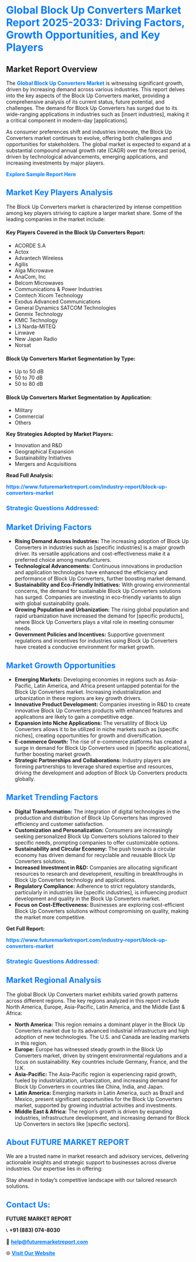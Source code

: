 <h1 style="color: #007BFF;">Global Block Up Converters Market Report 2025-2033: Driving Factors, Growth Opportunities, and Key Players</h1>

<section id="overview">
<h2>Market Report Overview</h2>
<p>The <a href="https://www.futuremarketreport.com/industry-report/block-up-converters-market" style="color: #007BFF; text-decoration: none;"><strong>Global Block Up Converters Market</strong></a> is witnessing significant growth, driven by increasing demand across various industries. This report delves into the key aspects of the Block Up Converters market, providing a comprehensive analysis of its current status, future potential, and challenges. The demand for Block Up Converters has surged due to its wide-ranging applications in industries such as [insert industries], making it a critical component in modern-day [applications].</p>
<p>As consumer preferences shift and industries innovate, the Block Up Converters market continues to evolve, offering both challenges and opportunities for stakeholders. The global market is expected to expand at a substantial compound annual growth rate (CAGR) over the forecast period, driven by technological advancements, emerging applications, and increasing investments by major players.</p>
</section>

<section id="overview">
<p><a href="https://www.futuremarketreport.com/request-sample/reportId=47294" style="color: #007BFF; text-decoration: none;"><strong>Explore Sample Report Here</strong></a></p>
</section>

<section id="key-players">
<h2 style="color: #007BFF;">Market Key Players Analysis</h2>
<p>The Block Up Converters market is characterized by intense competition among key players striving to capture a larger market share. Some of the leading companies in the market include:</p>
<h4>Key Players Covered in the Block Up Converters Report:</h4>
<ul><li>ACORDE S.A</li><li>Actox</li><li>Advantech Wireless</li><li>Agilis</li><li>Alga Microwave</li><li>AnaCom, Inc</li><li>Belcom Microwaves</li><li>Communications &amp; Power Industries</li><li>Comtech Xicom Technology</li><li>Exodus Advanced Communications</li><li>General Dynamics SATCOM Technologies</li><li>Genmix Technology</li><li>KMIC Technology</li><li>L3 Narda-MITEQ</li><li>Linwave</li><li>New Japan Radio</li><li>Norsat</li></ul>
<h4>Block Up Converters Market Segmentation by Type:</h4>
<ul><li>Up to 50 dB</li><li>50 to 70 dB</li><li>50 to 80 dB</li></ul>

<h4>Block Up Converters Market Segmentation by Application:</h4>
<ul><li>Military</li><li>Commercial</li><li>Others</li></ul>
<p><strong>Key Strategies Adopted by Market Players:</strong></p>
<ul>
<li>Innovation and R&D</li>
<li>Geographical Expansion</li>
<li>Sustainability Initiatives</li>
<li>Mergers and Acquisitions</li>
</ul>
</section>

<section>
<p><strong>Read Full Analysis: </strong></p><a href="https://www.futuremarketreport.com/industry-report/block-up-converters-market" style="color: #007BFF; text-decoration: none;"><strong>https://www.futuremarketreport.com/industry-report/block-up-converters-market</strong></a>
<h3 style="color: #007BFF;">Strategic Questions Addressed:</h3>
</section>

<section id="driving-factors">
<h2 style="color: #007BFF;">Market Driving Factors</h2>
<ul>
<li><strong>Rising Demand Across Industries:</strong> The increasing adoption of Block Up Converters in industries such as [specific industries] is a major growth driver. Its versatile applications and cost-effectiveness make it a preferred choice among manufacturers.</li>
<li><strong>Technological Advancements:</strong> Continuous innovations in production and application technologies have enhanced the efficiency and performance of Block Up Converters, further boosting market demand.</li>
<li><strong>Sustainability and Eco-Friendly Initiatives:</strong> With growing environmental concerns, the demand for sustainable Block Up Converters solutions has surged. Companies are investing in eco-friendly variants to align with global sustainability goals.</li>
<li><strong>Growing Population and Urbanization:</strong> The rising global population and rapid urbanization have increased the demand for [specific products], where Block Up Converters plays a vital role in meeting consumer needs.</li>
<li><strong>Government Policies and Incentives:</strong> Supportive government regulations and incentives for industries using Block Up Converters have created a conducive environment for market growth.</li>
</ul>
</section>

<section id="growth-opportunities">
<h2 style="color: #007BFF;">Market Growth Opportunities</h2>
<ul>
<li><strong>Emerging Markets:</strong> Developing economies in regions such as Asia-Pacific, Latin America, and Africa present untapped potential for the Block Up Converters market. Increasing industrialization and urbanization in these regions are key growth drivers.</li>
<li><strong>Innovative Product Development:</strong> Companies investing in R&D to create innovative Block Up Converters products with enhanced features and applications are likely to gain a competitive edge.</li>
<li><strong>Expansion into Niche Applications:</strong> The versatility of Block Up Converters allows it to be utilized in niche markets such as [specific niches], creating opportunities for growth and diversification.</li>
<li><strong>E-commerce Growth:</strong> The rise of e-commerce platforms has created a surge in demand for Block Up Converters used in [specific applications], further boosting market growth.</li>
<li><strong>Strategic Partnerships and Collaborations:</strong> Industry players are forming partnerships to leverage shared expertise and resources, driving the development and adoption of Block Up Converters products globally.</li>
</ul>
</section>

<section id="trending-factors">
<h2 style="color: #007BFF;">Market Trending Factors</h2>
<ul>
<li><strong>Digital Transformation:</strong> The integration of digital technologies in the production and distribution of Block Up Converters has improved efficiency and customer satisfaction.</li>
<li><strong>Customization and Personalization:</strong> Consumers are increasingly seeking personalized Block Up Converters solutions tailored to their specific needs, prompting companies to offer customizable options.</li>
<li><strong>Sustainability and Circular Economy:</strong> The push towards a circular economy has driven demand for recyclable and reusable Block Up Converters solutions.</li>
<li><strong>Increased Investment in R&D:</strong> Companies are allocating significant resources to research and development, resulting in breakthroughs in Block Up Converters technology and applications.</li>
<li><strong>Regulatory Compliance:</strong> Adherence to strict regulatory standards, particularly in industries like [specific industries], is influencing product development and quality in the Block Up Converters market.</li>
<li><strong>Focus on Cost-Effectiveness:</strong> Businesses are exploring cost-efficient Block Up Converters solutions without compromising on quality, making the market more competitive.</li>
</ul>
</section>

<section>
<p><strong>Get Full Report: </strong></p><a href="https://www.futuremarketreport.com/industry-report/block-up-converters-market" style="color: #007BFF; text-decoration: none;"><strong>https://www.futuremarketreport.com/industry-report/block-up-converters-market</strong></a>
<h3 style="color: #007BFF;">Strategic Questions Addressed:</h3>
</section>


<section id="regional-analysis">
<h2 style="color: #007BFF;">Market Regional Analysis</h2>
<p>The global Block Up Converters market exhibits varied growth patterns across different regions. The key regions analyzed in this report include North America, Europe, Asia-Pacific, Latin America, and the Middle East & Africa:</p>
<ul>
<li><strong>North America:</strong> This region remains a dominant player in the Block Up Converters market due to its advanced industrial infrastructure and high adoption of new technologies. The U.S. and Canada are leading markets in this region.</li>
<li><strong>Europe:</strong> Europe has witnessed steady growth in the Block Up Converters market, driven by stringent environmental regulations and a focus on sustainability. Key countries include Germany, France, and the U.K.</li>
<li><strong>Asia-Pacific:</strong> The Asia-Pacific region is experiencing rapid growth, fueled by industrialization, urbanization, and increasing demand for Block Up Converters in countries like China, India, and Japan.</li>
<li><strong>Latin America:</strong> Emerging markets in Latin America, such as Brazil and Mexico, present significant opportunities for the Block Up Converters market, supported by growing industrial activities and investments.</li>
<li><strong>Middle East & Africa:</strong> The region’s growth is driven by expanding industries, infrastructure development, and increasing demand for Block Up Converters in sectors like [specific sectors].</li>
</ul>
</section>

<footer>
<h2 style="color: #007BFF;">About FUTURE MARKET REPORT</h2>
<p>We are a trusted name in market research and advisory services, delivering actionable insights and strategic support to businesses across diverse industries. Our expertise lies in offering:</p>

<p>Stay ahead in today’s competitive landscape with our tailored research solutions.</p>

<h2 style="color: #007BFF;">Contact Us:</h2>
<p><strong>FUTURE MARKET REPORT</strong></p>
<p>📞 <strong>+91 (883) 074-8030</strong></p>
<p>📧 <strong><a href="mailto:help@futuremarketreport.com" style="color: #007BFF;">help@futuremarketreport.com</a></strong></p>
<p>🌐 <strong><a href="https://www.futuremarketreport.com/" style="color: #007BFF;">Visit Our Website</a></strong></p>
</footer>
